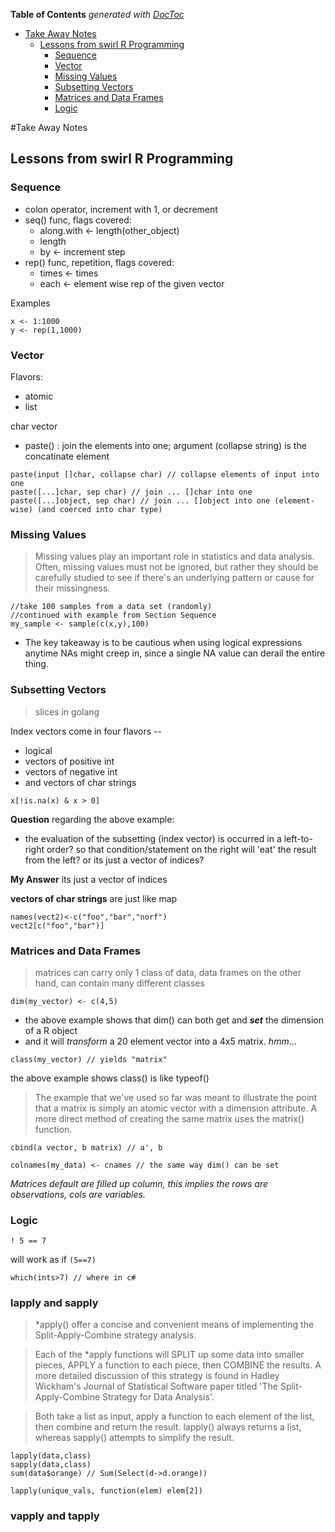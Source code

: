 <!-- START doctoc generated TOC please keep comment here to allow auto update -->
<!-- DON'T EDIT THIS SECTION, INSTEAD RE-RUN doctoc TO UPDATE -->
**Table of Contents**  *generated with [DocToc](http://doctoc.herokuapp.com/)*

- [Take Away Notes](#take-away-notes)
  - [Lessons from swirl R Programming](#lessons-from-swirl-r-programming)
    - [Sequence](#sequence)
    - [Vector](#vector)
    - [Missing Values](#missing-values)
    - [Subsetting Vectors](#subsetting-vectors)
    - [Matrices and Data Frames](#matrices-and-data-frames)
    - [Logic](#logic)

<!-- END doctoc generated TOC please keep comment here to allow auto update -->

#Take Away Notes

## Lessons from swirl R Programming

### Sequence

* colon operator, increment with 1, or decrement
* seq() func, flags covered:
  * along.with <- length(other_object)
  * length
  * by <- increment step
* rep() func, repetition, flags covered:
  * times <- times
  * each <- element wise rep of the given vector

Examples

```
x <- 1:1000
y <- rep(1,1000)
```


### Vector

Flavors:
* atomic
* list

char vector
* paste() : join the elements into one; argument (collapse string) is the concatinate element

```
paste(input []char, collapse char) // collapse elements of input into one
paste([...]char, sep char) // join ... []char into one
paste([...]object, sep char) // join ... []object into one (element-wise) (and coerced into char type)
```


### Missing Values

> Missing values play an important role in statistics and data analysis. Often, missing values must not be ignored, but rather they should be carefully studied to see if there's an underlying pattern or cause for their missingness.

```
//take 100 samples from a data set (randomly)
//continued with example from Section Sequence
my_sample <- sample(c(x,y),100)
```

* The key takeaway is to be cautious when using logical expressions anytime NAs might creep in, since a single NA value can derail the entire thing.


### Subsetting Vectors

> slices in golang

Index vectors come in four flavors --
* logical
* vectors of positive int
* vectors of negative int
* and vectors of char strings

```
x[!is.na(x) & x > 0]
```

**Question** regarding the above example:
* the evaluation of the subsetting (index vector) is occurred in a left-to-right order? so that condition/statement on the right will 'eat' the result from the left? or its just a vector of indices?

**My Answer** its just a vector of indices

**vectors of char strings** are just like map

```
names(vect2)<-c("foo","bar","norf")
vect2[c("foo","bar")]
```

### Matrices and Data Frames

> matrices can carry only 1 class of data, data frames on the other hand, can contain many different classes

```
dim(my_vector) <- c(4,5)
```

* the above example shows that dim() can both get and ***set*** the dimension of a R object
* and it will *transform* a 20 element vector into a 4x5 matrix. *hmm*...

```
class(my_vector) // yields "matrix"
```

the above example shows class() is like typeof()

> The example that we've used so far was meant to illustrate the point that a matrix is simply an atomic vector with a dimension attribute. A more direct method of creating the same matrix uses the matrix() function.

```
cbind(a vector, b matrix) // a', b
```

```
colnames(my_data) <- cnames // the same way dim() can be set
```

*Matrices default are filled up column, this implies the rows are observations, cols are variables.*


### Logic

```
! 5 == 7
```
will work as if `(5==7)`

```
which(ints>7) // where in c#
```

### lapply and sapply

> *apply() offer a concise and convenient means of implementing the Split-Apply-Combine strategy analysis.

> Each of the *apply functions will SPLIT up some data into smaller pieces, APPLY a function to each piece, then COMBINE the results. A more detailed discussion of this strategy is found in Hadley Wickham's Journal of Statistical Software paper titled 'The Split-Apply-Combine Strategy for Data Analysis'.

> Both take a list as input, apply a function to each element of the list, then combine and return the result. lapply() always returns a list, whereas sapply() attempts to simplify the result.

```
lapply(data,class)
sapply(data,class)
sum(data$orange) // Sum(Select(d->d.orange))
```

```
lapply(unique_vals, function(elem) elem[2])
```

### vapply and tapply


